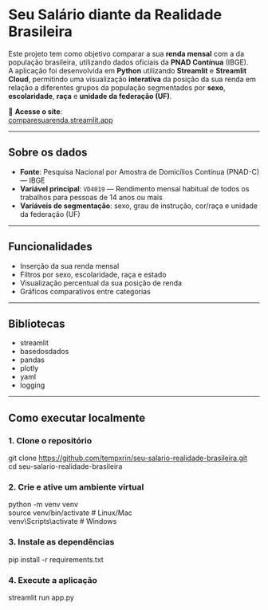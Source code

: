 # Seu Salário diante da Realidade Brasileira

Este projeto tem como objetivo comparar a sua **renda mensal** com a da população brasileira, utilizando dados oficiais da **PNAD Contínua** (IBGE).  
A aplicação foi desenvolvida em **Python** utilizando **Streamlit** e **Streamlit Cloud**, permitindo uma visualização **interativa** da posição da sua renda em relação a diferentes grupos da população segmentados por **sexo**, **escolaridade**, **raça** e **unidade da federação (UF)**.

🔗 **Acesse o site**:  
[comparesuarenda.streamlit.app](https://comparesuarenda.streamlit.app/)

---

## Sobre os dados

- **Fonte**: Pesquisa Nacional por Amostra de Domicílios Contínua (PNAD-C) — IBGE  
- **Variável principal**: `VD4019` — Rendimento mensal habitual de todos os trabalhos para pessoas de 14 anos ou mais  
- **Variáveis de segmentação**: sexo, grau de instrução, cor/raça e unidade da federação (UF)

---

## Funcionalidades

- Inserção da sua renda mensal
- Filtros por sexo, escolaridade, raça e estado
- Visualização percentual da sua posição de renda
- Gráficos comparativos entre categorias

---

## Bibliotecas

- streamlit
- basedosdados
- pandas  
- plotly
- yaml
- logging

---

## Como executar localmente

### 1. Clone o repositório

git clone https://github.com/tempxrin/seu-salario-realidade-brasileira.git  
cd seu-salario-realidade-brasileira

### 2. Crie e ative um ambiente virtual

python -m venv venv  
source venv/bin/activate  # Linux/Mac  
venv\Scripts\activate     # Windows

### 3. Instale as dependências

pip install -r requirements.txt

### 4. Execute a aplicação

streamlit run app.py
